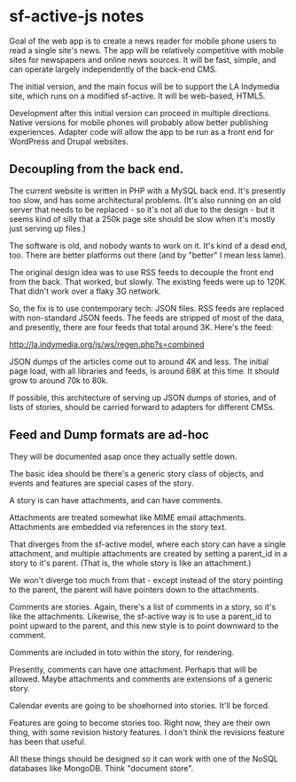 # sf-active-js notes

Goal of the web app is to create a news reader for mobile phone users to read a single site's news.  The app will be relatively competitive with mobile sites for newspapers and online news sources.  It will be fast, simple, and can operate largely independently of the back-end CMS.

The initial version, and the main focus will be to support the LA Indymedia site, which runs on a modified sf-active.  It will be web-based, HTML5.

Development after this initial version can proceed in multiple directions.  Native versions for mobile phones will probably allow better publishing experiences.  Adapter code will allow the app to be run as a front end for WordPress and Drupal websites.

## Decoupling from the back end.

The current website is written in PHP with a MySQL back end.  It's presently too slow, and has some architectural problems.  (It's also running on an old server that needs to be replaced - so it's not all due to the design - but it seems kind of silly that a 250k page site should be slow when it's mostly just serving up files.)

The software is old, and nobody wants to work on it.  It's kind of a dead end, too.  There are better platforms out there (and by "better" I mean less lame).

The original design idea was to use RSS feeds to decouple the front end from the back.  That worked, but slowly.  The existing feeds were up to 120K.  That didn't work over a flaky 3G network.

So, the fix is to use contemporary tech: JSON files.  RSS feeds are replaced with non-standard JSON feeds.  The feeds are stripped of most of the data, and presently, there are four feeds that total around 3K.  Here's the feed:

http://la.indymedia.org/js/ws/regen.php?s=combined

JSON dumps of the articles come out to around 4K and less.  The initial page load, with all libraries and feeds, is around 68K at this time.  It should grow to around 70k to 80k.

If possible, this architecture of serving up JSON dumps of stories, and of lists of stories, should be carried forward to adapters for different CMSs.

## Feed and Dump formats are ad-hoc

They will be documented asap once they actually settle down.

The basic idea should be there's a generic story class of objects, and events and features are special cases of the story.

A story is can have attachments, and can have comments.

Attachments are treated somewhat like MIME email attachments.  Attachments are embedded via references in the story text.

That diverges from the sf-active model, where each story can have a single attachment, and multiple attachments are created by setting a parent_id in a story to it's parent.  (That is, the whole story is like an attachment.)

We won't diverge too much from that - except instead of the story pointing to the parent, the parent will have pointers down to the attachments.

Comments are stories.  Again, there's a list of comments in a story, so it's like the attachments.  Likewise, the sf-active way is to use a parent_id to point upward to the parent, and this new style is to point downward to the comment.

Comments are included in toto within the story, for rendering.

Presently, comments can have one attachment.  Perhaps that will be allowed.  Maybe attachments and comments are extensions of a generic story.

Calendar events are going to be shoehorned into stories.  It'll be forced.

Features are going to become stories too.  Right now, they are their own thing, with some revision history features.  I don't think the revisions feature has been that useful.

All these things should be designed so it can work with one of the NoSQL databases like MongoDB.  Think "document store".
